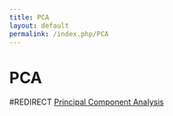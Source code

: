 ```yaml
---
title: PCA
layout: default
permalink: /index.php/PCA
---
```


# PCA

#REDIRECT [Principal Component Analysis](Principal_Component_Analysis)